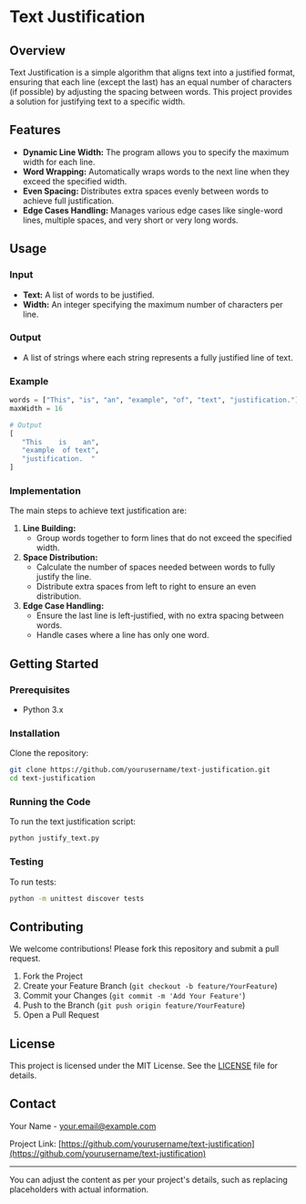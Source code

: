 
# Text Justification

## Overview

Text Justification is a simple algorithm that aligns text into a justified format, ensuring that each line (except the last) has an equal number of characters (if possible) by adjusting the spacing between words. This project provides a solution for justifying text to a specific width.

## Features

- **Dynamic Line Width:** The program allows you to specify the maximum width for each line.
- **Word Wrapping:** Automatically wraps words to the next line when they exceed the specified width.
- **Even Spacing:** Distributes extra spaces evenly between words to achieve full justification.
- **Edge Cases Handling:** Manages various edge cases like single-word lines, multiple spaces, and very short or very long words.

## Usage

### Input
- **Text:** A list of words to be justified.
- **Width:** An integer specifying the maximum number of characters per line.

### Output
- A list of strings where each string represents a fully justified line of text.

### Example

```python
words = ["This", "is", "an", "example", "of", "text", "justification."]
maxWidth = 16

# Output
[
   "This    is    an",
   "example  of text",
   "justification.  "
]
```

### Implementation

The main steps to achieve text justification are:

1. **Line Building:** 
   - Group words together to form lines that do not exceed the specified width.
2. **Space Distribution:**
   - Calculate the number of spaces needed between words to fully justify the line.
   - Distribute extra spaces from left to right to ensure an even distribution.
3. **Edge Case Handling:**
   - Ensure the last line is left-justified, with no extra spacing between words.
   - Handle cases where a line has only one word.

## Getting Started

### Prerequisites

- Python 3.x

### Installation

Clone the repository:

```bash
git clone https://github.com/yourusername/text-justification.git
cd text-justification
```

### Running the Code

To run the text justification script:

```bash
python justify_text.py
```

### Testing

To run tests:

```bash
python -m unittest discover tests
```

## Contributing

We welcome contributions! Please fork this repository and submit a pull request.

1. Fork the Project
2. Create your Feature Branch (`git checkout -b feature/YourFeature`)
3. Commit your Changes (`git commit -m 'Add Your Feature'`)
4. Push to the Branch (`git push origin feature/YourFeature`)
5. Open a Pull Request

## License

This project is licensed under the MIT License. See the [LICENSE](LICENSE) file for details.

## Contact

Your Name - [your.email@example.com](mailto:your.email@example.com)

Project Link: [https://github.com/yourusername/text-justification](https://github.com/yourusername/text-justification)

---

You can adjust the content as per your project's details, such as replacing placeholders with actual information.
